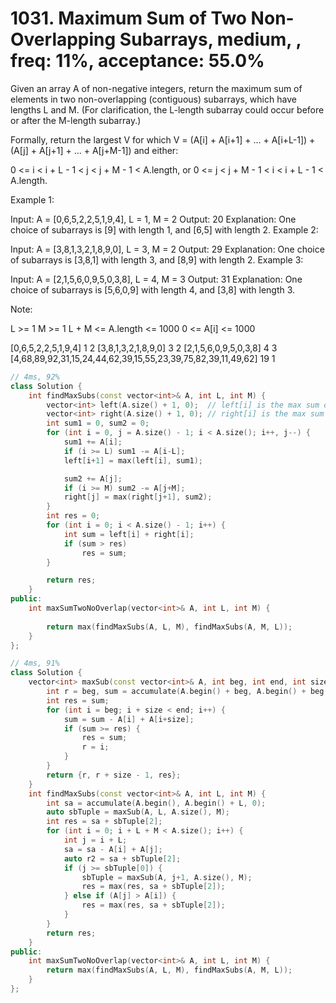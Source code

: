# 1031. Maximum Sum of Two Non-Overlapping Subarrays, medium, , freq: 11%, acceptance: 55.0%

Given an array A of non-negative integers, return the maximum sum of elements in two non-overlapping (contiguous) subarrays, which have lengths L and M.  (For clarification, the L-length subarray could occur before or after the M-length subarray.)

Formally, return the largest V for which V = (A[i] + A[i+1] + ... + A[i+L-1]) + (A[j] + A[j+1] + ... + A[j+M-1]) and either:

0 <= i < i + L - 1 < j < j + M - 1 < A.length, or
0 <= j < j + M - 1 < i < i + L - 1 < A.length.
 

Example 1:

Input: A = [0,6,5,2,2,5,1,9,4], L = 1, M = 2
Output: 20
Explanation: One choice of subarrays is [9] with length 1, and [6,5] with length 2.
Example 2:

Input: A = [3,8,1,3,2,1,8,9,0], L = 3, M = 2
Output: 29
Explanation: One choice of subarrays is [3,8,1] with length 3, and [8,9] with length 2.
Example 3:

Input: A = [2,1,5,6,0,9,5,0,3,8], L = 4, M = 3
Output: 31
Explanation: One choice of subarrays is [5,6,0,9] with length 4, and [3,8] with length 3.
 

Note:

L >= 1
M >= 1
L + M <= A.length <= 1000
0 <= A[i] <= 1000

[0,6,5,2,2,5,1,9,4]
1
2
[3,8,1,3,2,1,8,9,0]
3
2
[2,1,5,6,0,9,5,0,3,8]
4
3
[4,68,89,92,31,15,24,44,62,39,15,55,23,39,75,82,39,11,49,62]
19
1

```c++
// 4ms, 92%
class Solution {
    int findMaxSubs(const vector<int>& A, int L, int M) {
        vector<int> left(A.size() + 1, 0);  // left[i] is the max sum of subarray of size L from 0 to i - 1
        vector<int> right(A.size() + 1, 0); // right[i] is the max sum of subarray of size M from i to A.size()-1
        int sum1 = 0, sum2 = 0;
        for (int i = 0, j = A.size() - 1; i < A.size(); i++, j--) {
            sum1 += A[i];
            if (i >= L) sum1 -= A[i-L];
            left[i+1] = max(left[i], sum1);

            sum2 += A[j];
            if (i >= M) sum2 -= A[j+M];
            right[j] = max(right[j+1], sum2);
        }
        int res = 0;
        for (int i = 0; i < A.size() - 1; i++) {
            int sum = left[i] + right[i];
            if (sum > res)
                res = sum;
        }

        return res;
    }
public:
    int maxSumTwoNoOverlap(vector<int>& A, int L, int M) {
        
        return max(findMaxSubs(A, L, M), findMaxSubs(A, M, L));
    }
};

// 4ms, 91%
class Solution {
    vector<int> maxSub(const vector<int>& A, int beg, int end, int size) {
        int r = beg, sum = accumulate(A.begin() + beg, A.begin() + beg + size, 0);
        int res = sum;
        for (int i = beg; i + size < end; i++) {
            sum = sum - A[i] + A[i+size];
            if (sum >= res) {
                res = sum;
                r = i;
            }
        }
        return {r, r + size - 1, res};
    }
    int findMaxSubs(const vector<int>& A, int L, int M) {
        int sa = accumulate(A.begin(), A.begin() + L, 0);
        auto sbTuple = maxSub(A, L, A.size(), M);
        int res = sa + sbTuple[2];
        for (int i = 0; i + L + M < A.size(); i++) {
            int j = i + L;
            sa = sa - A[i] + A[j];
            auto r2 = sa + sbTuple[2];
            if (j >= sbTuple[0]) {
                sbTuple = maxSub(A, j+1, A.size(), M);
                res = max(res, sa + sbTuple[2]);
            } else if (A[j] > A[i]) {
                res = max(res, sa + sbTuple[2]);
            }
        }
        return res;
    }
public:
    int maxSumTwoNoOverlap(vector<int>& A, int L, int M) {
        return max(findMaxSubs(A, L, M), findMaxSubs(A, M, L));
    }
};
```
